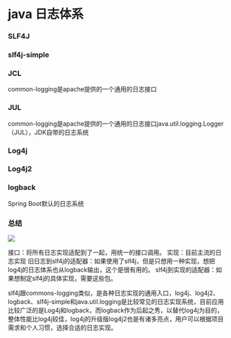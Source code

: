 # java 日志体系

### SLF4J

### slf4j-simple

### JCL

common-logging是apache提供的一个通用的日志接口

### JUL

common-logging是apache提供的一个通用的日志接口java.util.logging.Logger（JUL），JDK自带的日志系统

### Log4j 

### Log4j2

### logback

Spring Boot默认的日志系统

### 总结

![](https://github.com/MarchNineteen/spring-example/blob/master/spring-example-log/src/main/resources/static/all-log.jpg)

接口：将所有日志实现适配到了一起，用统一的接口调用。 
实现：目前主流的日志实现 
旧日志到slf4j的适配器：如果使用了slf4j，但是只想用一种实现，想把log4j的日志体系也从logback输出，这个是很有用的。 
slf4j到实现的适配器：如果想制定slf4j的具体实现，需要这些包。

slf4j跟commons-logging类似，是各种日志实现的通用入口，log4j、log4j2、logback、slf4j-simple和java.util.logging是比较常见的日志实现系统，目前应用比较广泛的是Log4j和logback，而logback作为后起之秀，以替代log4j为目的，整体性能比log4j较佳，log4j的升级版log4j2也是有诸多亮点，用户可以根据项目需求和个人习惯，选择合适的日志实现。

